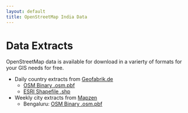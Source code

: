 ```yaml
---
layout: default
title: OpenStreetMap India Data
---
```


# Data Extracts
OpenStreetMap data is available for download in a varierty of formats for your GIS needs for free.

- Daily country extracts from [Geofabrik.de](http://download.geofabrik.de/asia/india.html) 
  - [OSM Binary .osm.pbf](http://download.geofabrik.de/asia/india-latest.osm.pbf)
  - [ESRI Shapefile .shp](http://download.geofabrik.de/asia/india-latest.shp.zip)
- Weekly city extracts from [Mapzen](https://mapzen.com/data/metro-extracts)
  - Bengaluru: [OSM Binary .osm.pbf](https://s3.amazonaws.com/metro-extracts.mapzen.com/bengaluru_india.osm.pbf)